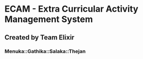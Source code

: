 # ECAM - Extra Curricular Activity Management System
## Created by Team Elixir
### Menuka::Gathika::Salaka::Thejan
